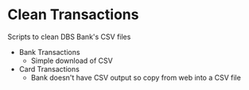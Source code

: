 # Clean Transactions

Scripts to clean DBS Bank's CSV files

- Bank Transactions
  - Simple download of CSV
- Card Transactions
  - Bank doesn't have CSV output so copy from web into a CSV file
